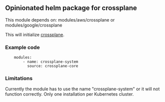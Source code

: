 ## Opinionated helm package for crossplane ##

This module depends on: modules/aws/crossplane or modules/google/crossplane

This will initialize [crossplane](https://github.com/crossplane/crossplane).


### Example code ###

```
    modules:
        - name: crossplane-system
          source: crossplane-core

```

### Limitations ###
Currently the module has to use the name "crossplane-system" or it will not function correctly. Only one installation per Kubernetes cluster.
